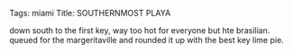 Tags: miami
Title: SOUTHERNMOST PLAYA
  
down south to the first key, way too hot for everyone but hte brasilian. queued for the margeritaville and rounded it up with the best key lime pie.